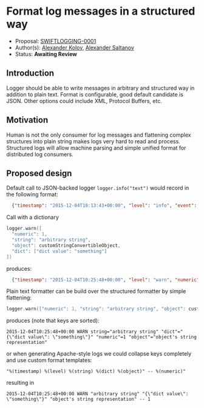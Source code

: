 # Format log messages in a structured way

* Proposal: [SWIFTLOGGING-0001](https://github.com/akolov/swift-logging/blob/master/proposals/0001-structured-log-format.md)
* Author(s): [Alexander Kolov](https://github.com/akolov), [Alexander Saltanov](https://github.com/sashka)
* Status: **Awaiting Review**

## Introduction

Logger should be able to write messages in arbitrary and structured way in addition to plain text.
Format is configurable, good default candidate is JSON. Other options could include XML, Protocol Buffers, etc.

## Motivation

Human is not the only consumer for log messages and flattening complex structures into plain string makes logs very hard to read and process.
Structured logs will allow machine parsing and simple unified format for distributed log consumers.

## Proposed design

Default call to JSON-backed logger `logger.info("text")` would record in the following format:

```json
  {"timestamp": "2015-12-04T10:13:43+00:00", "level": "info", "event": "text"}
```

Call with a dictionary
```swift
logger.warn([
  "numeric": 1,
  "string": "arbitrary string",
  "object": customStringConvertibleObject,
  "dict": ["dict value": "something"]
])
```

produces:

```json
  {"timestamp": "2015-12-04T10:25:48+00:00", "level": "warn", "numeric": 1, "string": "arbitrary string", "object": "object's string representation", "dict": {"dict value": "something"}}
```

Plain text formatter can be build over the structured formatter by simple flattening:

```swift
logger.warn(["numeric": 1, "string": "arbitrary string", "object": customStringConvertibleObject], "dict": {"dict value": "something"})
```

produces (note that keys are sorted):

```
2015-12-04T10:25:48+00:00 WARN string="arbitrary string" "dict"="{\"dict value\": \"something\"}" "numeric"=1 "object"="object's string representation"
```

or when generating Apache-style logs we could collapse keys completely and use custom format templates:
```
"%(timestamp) %(level) %(string) %(dict) %(object)" -- %(numeric)"
```

resulting in

```
2015-12-04T10:25:48+00:00 WARN "arbitrary string" "{\"dict value\": \"something\"}" "object's string representation" -- 1
```
